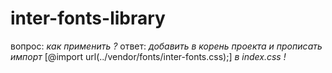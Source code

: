 # inter-fonts-library

вопрос: *как применить ?*
ответ: *добавить в корень проекта и прописать импорт* [@import url(../vendor/fonts/inter-fonts.css);] *в index.css !*

